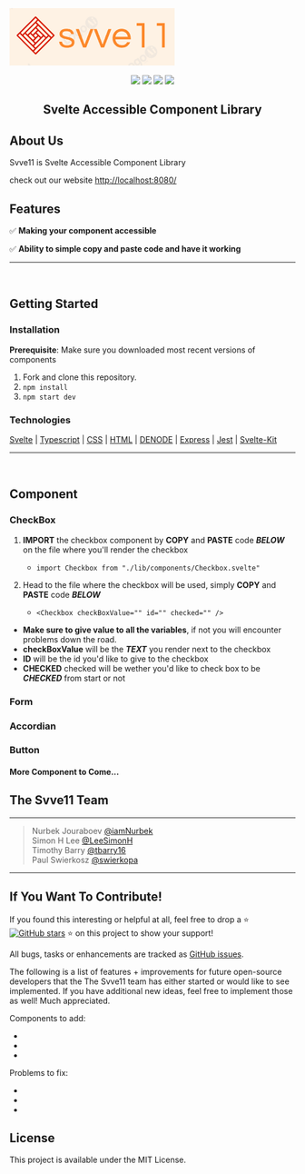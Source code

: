 ![](/src/img/Svve11%20Logo.png)

<p align="center">
  <img src="http`xs://img.shields.io/badge/License-MIT-green.svg" />
  <img src="https://img.shields.io/badge/PRs-welcome-brightgreen.svg?style=flat-square)](http://makeapullrequest.com"/>
  <img src="https://img.shields.io/badge/contributions-welcome-brightgreen.svg?style=flat)](https://github.com/dwyl/esta/issues"/>
  <img src="https://travis-ci.org/boennemann/badges.svg?branch=master" /> 
</p>

<h2 align="center"> Svelte Accessible Component Library </h2>

## About Us

Svve11 is Svelte Accessible Component Library

check out our website [http://localhost:8080/](http://localhost:8080/)

## Features

✅ **Making your component accessible**

✅ **Ability to simple copy and paste code and have it working**

---

<br>

## Getting Started

### Installation

**Prerequisite**: Make sure you downloaded most recent versions of components

1. Fork and clone this repository.
2. `npm install`
3. `npm start dev`

### Technologies

[Svelte](https://svelte.dev/) | [Typescript](https://www.typescriptlang.org/) | [CSS](https://developer.mozilla.org/en-US/docs/Web/CSS) | [HTML](https://developer.mozilla.org/en-US/docs/Learn/Getting_started_with_the_web/HTML_basics) | [DENODE](https://www.denodo.com/en) | [Express](https://expressjs.com/en/starter/installing.html) | [Jest](https://jestjs.io/) | [Svelte-Kit](https://kit.svelte.dev/docs/introduction)

---

<br>

## Component

### CheckBox

1. **IMPORT** the checkbox component by **COPY** and **PASTE** code **_BELOW_** on the file where you'll render the checkbox
   - `` import Checkbox from "./lib/components/Checkbox.svelte" ``


2. Head to the file where the checkbox will be used, simply **COPY** and **PASTE** code **_BELOW_**
   - ``<Checkbox checkBoxValue="" id="" checked="" />``

- **Make sure to give value to all the variables**, if not you will encounter problems down the road.
- **checkBoxValue** will be the **_TEXT_** you render next to the checkbox
- **ID** will be the id you'd like to give to the checkbox
- **CHECKED** checked will be wether you'd like to check box to be **_CHECKED_** from start or not

### Form

### Accordian

### Button

#### More Component to Come...

## The Svve11 Team

<hr>

> Nurbek Jouraboev [@iamNurbek](https://github.com/iamNurbek) <br />
> Simon H Lee [@LeeSimonH](https://github.com/LeeSimonH) <br />
> Timothy Barry [@tbarry16](https://github.com/tbarry16) <br />
> Paul Swierkosz [@swierkopa](https://github.com/swierkopa) <br />

<hr>

## If You Want To Contribute!

If you found this interesting or helpful at all, feel free to drop a :star: [![GitHub stars](https://img.shields.io/github/stars/oslabs-beta/Svve11?style=social&label=Star&)](https://github.com/oslabs-beta/Svve11/stargazers) :star: on this project to show your support!

All bugs, tasks or enhancements are tracked as <a href="https://github.com/oslabs-beta/Svve11/issues">GitHub issues</a>.

The following is a list of features + improvements for future open-source developers that the The Svve11 team has either started or would like to see implemented. If you have additional new ideas, feel free to implement those as well! Much appreciated.

Components to add:

-
-
-

Problems to fix:

-
-
-

## License

This project is available under the MIT License.
